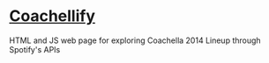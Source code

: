 # [Coachellify](http://coachellify.tumblr.com/)

HTML and JS web page for exploring Coachella 2014 Lineup through Spotify's APIs